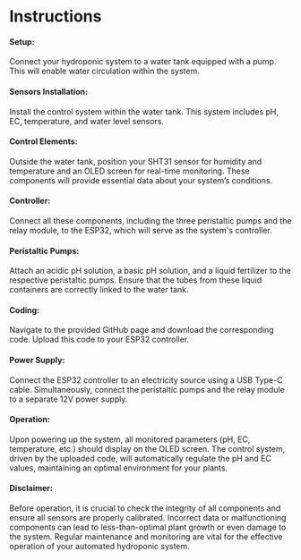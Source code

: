 # Instructions
#### Setup:
Connect your hydroponic system to a water tank equipped with a pump. This will enable water circulation within the system.
#### Sensors Installation:
Install the control system within the water tank. This system includes pH, EC, temperature, and water level sensors.
#### Control Elements:
Outside the water tank, position your SHT31 sensor for humidity and temperature and an OLED screen for real-time monitoring. These components will provide essential data about your system’s conditions.
#### Controller:
Connect all these components, including the three peristaltic pumps and the relay module, to the ESP32, which will serve as the system's controller.
#### Peristaltic Pumps:
Attach an acidic pH solution, a basic pH solution, and a liquid fertilizer to the respective peristaltic pumps. Ensure that the tubes from these liquid containers are correctly linked to the water tank.
#### Coding:
Navigate to the provided GitHub page and download the corresponding code. Upload this code to your ESP32 controller.
#### Power Supply:
Connect the ESP32 controller to an electricity source using a USB Type-C cable. Simultaneously, connect the peristaltic pumps and the relay module to a separate 12V power supply.
#### Operation:
Upon powering up the system, all monitored parameters (pH, EC, temperature, etc.) should display on the OLED screen. The control system, driven by the uploaded code, will automatically regulate the pH and EC values, maintaining an optimal environment for your plants.
#### Disclaimer:
Before operation, it is crucial to check the integrity of all components and ensure all sensors are properly calibrated. Incorrect data or malfunctioning components can lead to less-than-optimal plant growth or even damage to the system. Regular maintenance and monitoring are vital for the effective operation of your automated hydroponic system.

